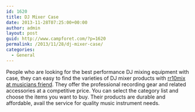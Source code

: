 ```yaml
---
id: 1620
title: DJ Mixer Case
date: 2013-11-28T07:25:00+00:00
author: admin
layout: post
guid: http://www.campforet.com/?p=1620
permalink: /2013/11/28/dj-mixer-case/
categories:
  - General
---
```

People who are looking for the best performance DJ mixing equipment with case, they can easy to find the varieties of DJ mixer products with [rr10mix at musicians friend](http://www.musiciansfriend.com/accessories/road-ready-rr10mix-universal-10-dj-mixer-case). They offer the professional recording gear and related accessories at a competitive price. You can select the category list and choose the items you want to buy. Their products are durable and affordable, avail the service for quality music instrument needs.